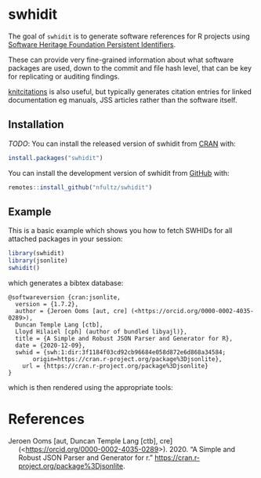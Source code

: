 
<!-- README.md is generated from README.Rmd. Please edit that file -->

# swhidit

<!-- badges: start -->
<!-- badges: end -->

The goal of `swhidit` is to generate software references for R projects
using [Software Heritage Foundation Persistent
Identifiers](https://docs.softwareheritage.org/devel/swh-model/persistent-identifiers.html).

These can provide very fine-grained information about what software
packages are used, down to the commit and file hash level, that can be
key for replicating or auditing findings.

[knitcitations](https://github.com/cboettig/knitcitations) is also
useful, but typically generates citation entries for linked
documentation eg manuals, JSS articles rather than the software itself.

## Installation

*TODO*: You can install the released version of swhidit from
[CRAN](https://CRAN.R-project.org) with:

``` r
install.packages("swhidit")
```

You can install the development version of swhidit from
[GitHub](https://github.com/nfultz/swhidit) with:

``` r
remotes::install_github("nfultz/swhidit")
```

## Example

This is a basic example which shows you how to fetch SWHIDs for all
attached packages in your session:

``` r
library(swhidit)
library(jsonlite)
swhidit()
```

which generates a bibtex database:


    @softwareversion {cran:jsonlite,
      version = {1.7.2},
      author = {Jeroen Ooms [aut, cre] (<https://orcid.org/0000-0002-4035-0289>),
      Duncan Temple Lang [ctb],
      Lloyd Hilaiel [cph] (author of bundled libyajl)},
      title = {A Simple and Robust JSON Parser and Generator for R},
      date = {2020-12-09},
      swhid = {swh:1:dir:3f1184f03cd92cb96684e058d872e6d868a34584;
           origin=https://cran.r-project.org/package%3Djsonlite},
        url = {https://cran.r-project.org/package%3Djsonlite}
    }

which is then rendered using the appropriate tools:

# References

<div id="refs" class="references csl-bib-body hanging-indent">

<div id="ref-cran:jsonlite" class="csl-entry">

Jeroen Ooms \[aut, Duncan Temple Lang \[ctb\], cre\]
(&lt;https://orcid.org/0000-0002-4035-0289&gt;). 2020. “A Simple and
Robust JSON Parser and Generator for r.”
<https://cran.r-project.org/package%3Djsonlite>.

</div>

</div>

